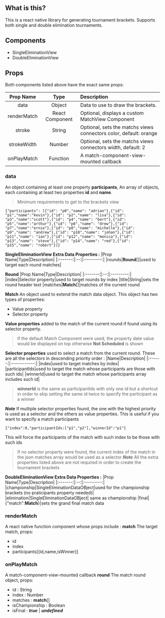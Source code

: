 ## What is this?
This is a react native library for generating tournament brackets.
Supports both single and double elimination tournaments.
## Components 
- SingleEliminationView
- DoubleEliminationView
## Props
Both components listed above have the exact same props:
 
|Prop Name|Type|Description|
|:----:|:----:|:-----------|
|data|Object|Data to use to draw the brackets.|
|renderMatch|React Component|Optional, displays a custom MatchView Component|
|stroke|String|Optional, sets the matchs views connectors color, default: orange|
|strokeWidth|Number|Optional, sets the matchs views connectors width, default: 2|
|onPlayMatch|Function|A match-component-view-mounted callback
### data
An object containing at least one property **participants**,
An array of objects, each containing at least two properties **id** and **name**.
> Minimum requirements to get to the brackets view
> 
    {"participants": [{"id": "p0","name": "adrian"},{"id": "p1","name":"kevin"},{"id": "p2","name": "lisa"},{"id": "p3","name":"scott"},{"id": "p4","name": "bert"},{"id": "p5","name":"arthur"},{"id": "p6","name": "drew"},{"id": "p7","name":"ernie"},{"id": "p8","name": "michelle"},{"id": "p9","name": "andrew"},{"id": "p10","name": "johan"},{"id": "p11","name": "ian"},{"id": "p12","name": "monica"},{"id": "p13","name": "steve"},{"id": "p14","name": "red"},{"id": "p15","name": "robert"}]}  
  **SingleEliminationView Extra Data Properties :**
|Prop Name|Type|Description|
|:-------:|:--:|:---------:|
|rounds|**Round**[]|used to target each round matches|

**Round**
|Prop Name|Type|Description|
|:-------:|:--:|:---------:|
|index|Selector property|used to target rounds by index
|title|String|sets the round header text
|matches|**Match**[]|matches of the current round 

**Match**
An object used to extend the match data object.
This object has two types of properties:
- Value property
 - Selector property
 
**Value properties**
added to the match of the current round if found using its selector property.
>If the default Match Component were used, the property date value would be displayed on top otherwise **Not Scheduled**  is shown

**Selector properties**
used to select a match from the current round.
These are all the selectors in descending priority order :
|Name|Description|
|:------:|:------------:|
|index|used to target matches by index|
|participantIds|used to target the match whose participants are those with such ids|
|winnerId|used to target the match whose participants array includes such id|
> **winnerId** is the same as participantIds with only one id but a shortcut in order to skip setting the same id twice to specify the participant as a winner
> 
***Note***
If multiple selector properties found, the one with the highest priority is used as a selector and the others as  value properties.
This is useful if you want to specify a match participants

    {"index":0,"participantIds:["p1","p2"],"winnerId":"p1"}
This will force the participants of the match with such index to be those with such ids 
> If no selector property were found, the current index of the match in the json matches array would be used as a selector
> ***Note***
> All the extra properties listed above are not required in order to create the tournament brackets

**DoubleEliminationView Extra Data Properties :**
|Prop Name|Type|Description|
|:-------:|:--:|:---------:|
|championship|SingleEliminationDataOBject|used for the championship brackets (no praticipants property needed)|
|elimination|SingleEliminationDataOBject| same as championship
|final|{"match":**Match**}|sets the grand final match data

### renderMatch
A react native function component whose props include :
**match**
The target match, props:
- id
- index
- participants[{id,name,isWinner}]

### onPlayMatch
A match-component-view-mounted callback
**round**
The match round object, props:
- id : String
- index : Number
- matches : **match**[]
- isChampionship : Boolean
- isFinal : ***true*** | ***undefined***